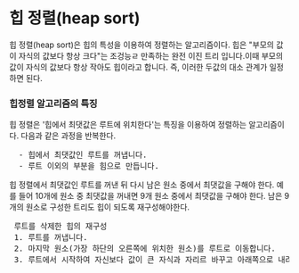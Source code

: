 <h1>힙 정렬(heap sort)</h1>
<p>힙 정렬(heap sort)은 힙의 특성을 이용하여 정렬하는 알고리즘이다. 힙은 "부모의 값이 자식의 값보다 항상 크다"는 조겅능ㄹ 만족하는 완전 이진 트리 입니다.이때 부모의 값이 자식의 값보다
항상 작아도 힙이라고 합니다. 즉, 이러한 두값의 대소 관계가 일정하면 된다.</p>

<h3>힙정렬 알고리즘의 특징</h3>
<p> 힙 정렬은 '힙에서 최댓값은 루트에 위치한다'는 특징을 이용하여 정렬하는 알고리즘이다. 다음과 같은 과정을 반복한다.
<pre>
  - 힙에서 최댓값인 루트를 꺼냅니다.
  - 루트 이외의 부분을 힘으로 만듭니다.
</pre>
힙 정렬에서 최댓값인 루트를 꺼낸 뒤 다시 남은 원소 중에서 최댓값을 구해야 한다. 예를 들어 10개에 원소 중 최댓값을 꺼내면 9개 원소 중에서 최댓값을 구해야 한다. 남은 9개의 원소로 구성한 트리도 
힙이 되도록 재구성해야한다.
<pre>
 루트를 삭제한 힙의 재구성
 1. 루트를 꺼냅니다.
 2. 마지막 원소(가장 하단의 오른쪽에 위치한 원소)를 루트로 이동합니다.
 3. 루트에서 시작하여 자신보다 값이 큰 자식과 자리르 바꾸고 아래쪽으로 내려가는 작업을 반복합니다. 자식의 값이 작거나 리프의 위치에 도달하면 종료합니다.
</pre>
</p>
